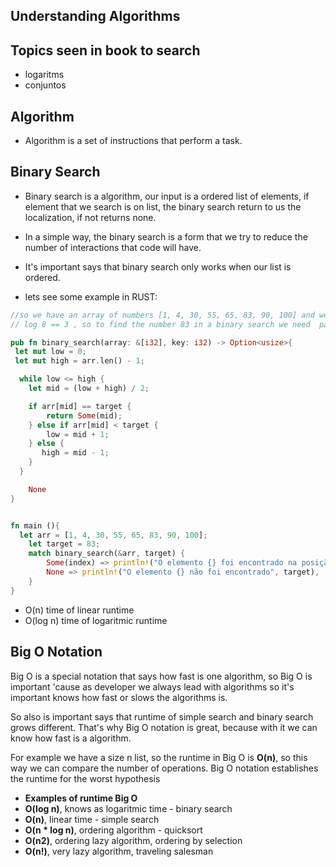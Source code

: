 ## Understanding Algorithms

## Topics seen in book to search

- logaritms
- conjuntos

## Algorithm

- Algorithm is a set of instructions that perform a task.

## Binary Search

- Binary search is a algorithm, our input is a ordered list of elements, if element that we search is on list, the binary search return to us the localization, if not returns none.

- In a simple way, the binary search is a form that we try to reduce the number of interactions that code will have.

- It's important says that binary search only works when our list is ordered.

- lets see some example in RUST:

```rust
//so we have an array of numbers [1, 4, 30, 55, 65, 83, 90, 100] and we want find the number 83.
// log 8 == 3 , so to find the number 83 in a binary search we need  pass for max 3 trys.

pub fn binary_search(array: &[i32], key: i32) -> Option<usize>{
 let mut low = 0;
 let mut high = arr.len() - 1;

  while low <= high {
    let mid = (low + high) / 2;

    if arr[mid] == target {
        return Some(mid);
    } else if arr[mid] < target {
        low = mid + 1;
    } else {
       high = mid - 1;
    }
  }

    None
}


fn main (){
  let arr = [1, 4, 30, 55, 65, 83, 90, 100];
    let target = 83;
    match binary_search(&arr, target) {
        Some(index) => println!("O elemento {} foi encontrado na posição {}", target, index),
        None => println!("O elemento {} não foi encontrado", target),
    }
}
```

- O(n) time of linear runtime
- O(log n) time of logaritmic runtime

## Big O Notation

Big O is a special notation that says how fast is one algorithm, so Big O is
important 'cause as developer we always lead with algorithms so it's important knows how fast or slows the algorithms is.

So also is important says that runtime of simple search and binary search grows different. That's why Big O notation is great, because with it we can know how fast is a algorithm.

For example we have a size n list, so the runtime in Big O is **O(n)**, so this way we can compare the number of operations. Big O notation establishes the runtime for the worst hypothesis

- **Examples of runtime Big O**
- **O(log n)**, knows as logaritmic time - binary search
- **O(n)**, linear time - simple search
- **O(n \* log n)**, ordering algorithm - quicksort
- **O(n2)**, ordering lazy algorithm, ordering by selection
- **O(n!)**, very lazy algorithm, traveling salesman
